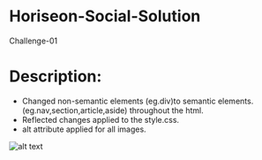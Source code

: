 # Horiseon-Social-Solution
Challenge-01
# Description:
* Changed non-semantic elements (eg.div)to semantic elements.(eg.nav,section,article,aside) throughout the html.
* Reflected changes applied to the style.css.
* alt attribute applied for all images.


![alt text](Assets/01-html-css-git-challenge-demo.png)



